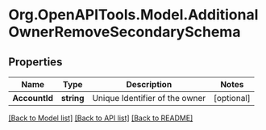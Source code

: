 
# Org.OpenAPITools.Model.AdditionalOwnerRemoveSecondarySchema

## Properties

Name | Type | Description | Notes
------------ | ------------- | ------------- | -------------
**AccountId** | **string** | Unique Identifier of the owner | [optional] 

[[Back to Model list]](../README.md#documentation-for-models)
[[Back to API list]](../README.md#documentation-for-api-endpoints)
[[Back to README]](../README.md)

